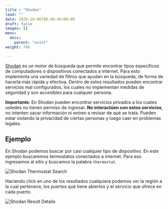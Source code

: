 ```yaml
---
title : "Shodan"
lead: ""
date: 2020-10-06T08:48:45+00:00
draft: false
images: []
menu:
  docs:
    parent: "osint"
weight: 706

---
```


[Shodan](https://www.shodan.io/) es un motor de búsqueda que permite encontrar tipos específicos de computadores o dispositivos
conectados a internet. Para esto implementa una variedad de filtros que ayudan en la búsqueda,
de forma de hacerla más rápida y efectiva. Dentro de estos resultados pueden encontrar servicios mal
configurados, los cuales no implementan medidas de seguridad y son accesibles para cualquier persona.

**Importante**: En Shodan pueden encontrar servicios privados a los cuales ustedes no tienen permiso de ingresar.
**No interactúen con estos servicios**, no intenten sacar información ni entren a revisar de qué se trata.
Pueden estar violando la privacidad de ciertas personas y luego caer en problemas legales.

## Ejemplo

En Shodan podemos buscar por casi cualquier tipo de dispositivo. En este ejemplo buscaremos termostatos
conectados a internet. Para eso ingresamos al sitio y buscamos la palabra `thermostat`.

![Shodan Thermostat Search](../shodan-thermostat.png)

Haciendo click en uno de los resultados cualquiera podemos ver la región a la cual pertenece, los puertos que
tiene abiertos y el servicio que ofrece en cada puerto.

![Shodan Result Details](../shodan-result-details.png)
